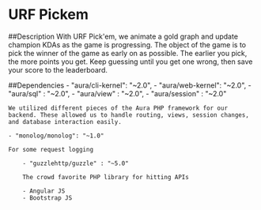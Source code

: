 # URF Pickem
##Description
With URF Pick'em, we animate a gold graph and update champion KDAs as the game is progressing. The object of the game is to pick the winner of the game as early on as possible. The earlier you pick, the more points you get. Keep guessing until you get one wrong, then save your score to the leaderboard.

##Dependencies
    - "aura/cli-kernel": "~2.0",
    - "aura/web-kernel": "~2.0",
    - "aura/sql"       : "~2.0",
		- "aura/view"      : "~2.0",
		- "aura/session"   : "~2.0"

    We utilized different pieces of the Aura PHP framework for our backend. These allowed us to handle routing, views, session changes, and database interaction easily.
    
    - "monolog/monolog": "~1.0"
    
    For some request logging
        
		- "guzzlehttp/guzzle" : "~5.0"
		
		The crowd favorite PHP library for hitting APIs
		
		- Angular JS
		- Bootstrap JS
